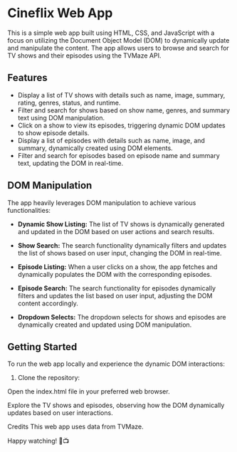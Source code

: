 # **Cineflix Web App**

This is a simple web app built using HTML, CSS, and JavaScript with a focus on utilizing the Document Object Model (DOM) to dynamically update and manipulate the content. The app allows users to browse and search for TV shows and their episodes using the TVMaze API.

## Features

- Display a list of TV shows with details such as name, image, summary, rating, genres, status, and runtime.
- Filter and search for shows based on show name, genres, and summary text using DOM manipulation.
- Click on a show to view its episodes, triggering dynamic DOM updates to show episode details.
- Display a list of episodes with details such as name, image, and summary, dynamically created using DOM elements.
- Filter and search for episodes based on episode name and summary text, updating the DOM in real-time.

## DOM Manipulation

The app heavily leverages DOM manipulation to achieve various functionalities:

- **Dynamic Show Listing:** The list of TV shows is dynamically generated and updated in the DOM based on user actions and search results.

- **Show Search:** The search functionality dynamically filters and updates the list of shows based on user input, changing the DOM in real-time.

- **Episode Listing:** When a user clicks on a show, the app fetches and dynamically populates the DOM with the corresponding episodes.

- **Episode Search:** The search functionality for episodes dynamically filters and updates the list based on user input, adjusting the DOM content accordingly.

- **Dropdown Selects:** The dropdown selects for shows and episodes are dynamically created and updated using DOM manipulation.

## Getting Started

To run the web app locally and experience the dynamic DOM interactions:

1. Clone the repository:

Open the index.html file in your preferred web browser.

Explore the TV shows and episodes, observing how the DOM dynamically updates based on user interactions.


Credits
This web app uses data from TVMaze.

Happy watching! 🍿📺
